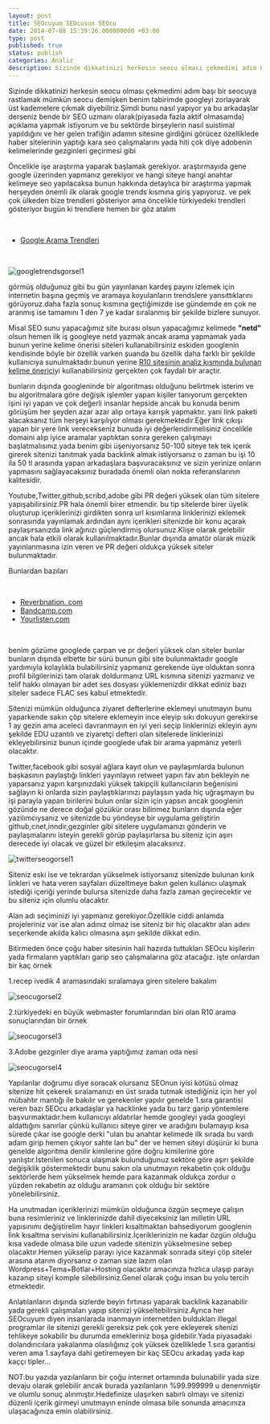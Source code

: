 ```yaml
---
layout: post
title: SEOcuyum SEOcusun SEOcu
date: 2014-07-08 15:39:26.000000000 +03:00
type: post
published: true
status: publish
categories: Analiz
description: Sizinde dikkatinizi herkesin seocu olması çekmedimi adım başı bir seocuya rastlamak mümkün seocu demişken benim tabirimde googleyi zorlayarak
---
```


Sizinde dikkatinizi herkesin seocu olması çekmedimi adım başı bir seocuya rastlamak mümkün seocu demişken benim tabirimde googleyi zorlayarak üst kademelere çıkmak diyebiliriz.Şimdi bunu nasıl yapıyor ya bu arkadaşlar derseniz bende bir SEO uzmanı olarak(piyasada fazla aktif olmasamda) açıklama yapmak istiyorum ve bu sektörde birşeylerin nasıl suistimal yapıldığını ve her gelen trafiğin adamın sitesine girdiğini görücez özelliklede haber sitelerinin yaptığı kara seo çalışmalarını yada hiti çok diye adobenin kelimelerinde gezginleri geçirmesi gibi

Öncelikle işe araştırma yaparak başlamak gerekiyor. araştırmayıda gene google üzerinden yapmanız gerekiyor ve hangi siteye hangi anahtar kelimeye seo yapılacaksa bunun hakkında detaylıca bir araştırma yapmak herşeyden önemli ilk olarak google trends kısmına giriş yapıyoruz. ve pek çok ülkeden bize trendleri gösteriyor ama öncelikle türkiyedeki trendleri gösteriyor bugün ki trendlere hemen bir göz atalım

&nbsp;

- [Google Arama Trendleri](https://www.google.com.tr/trends/)

&nbsp;

![googletrendsgorsel1](/assets/googletrendsgorsel1.png)

görmüş olduğunuz gibi bu gün yayınlanan kardeş payını izlemek için internetin başına geçmiş ve aramaya koyulanların trendslere yansıttıklarını görüyoruz.daha fazla sonuç kısmına geçtiğimizde ise gündemde en çok ne aranmış ise tamamını 1 den 7 ye kadar sıralanmış bir şekilde bizlere sunuyor.

Misal SEO sunu yapacağımız site burası olsun yapacağımız kelimede **"netd"** olsun hemen ilk iş googleye netd yazmak ancak arama yapmamak yada bunun yerine kelime önerisi siteleri kullanabilirsiniz eskiden googlenin kendisinde böyle bir özellik varken şuanda bu özellik daha farklı bir şekilde kullanıcıya sunulmaktadır.bunun yerine [R10 sitesinin analiz kısmında bulunan kelime önerici](http://analiz.r10.net/kelime-onerici/)yi kullanabilirsiniz gerçekten çok faydalı bir araçtır.

bunların dışında googleninde bir algoritması olduğunu belirtmek isterim ve bu algoritmalara göre değişik işlemler yapan kişiler tanıyorum gerçekten işini iyi yapan ve çok değerli insanlar hepside ancak bu konuda benim görüşüm her şeyden azar azar alıp ortaya karışık yapmaktır. yani link paketi alacaksanız tüm herşeyi karşılıyor olması gerekmektedir.Eğer link çıkışı yapan bir yere link verecekseniz bunuda iyi değerlendirmelisiniz öncelikle domaini alıp iyice aramalar yaptıktan sonra gereken çalışmayı başlatmalısınız.yada benim gibi üşeniyorsanız 50-100 siteye tek tek içerik girerek sitenizi tanıtmak yada backlink almak istiyorsanız o zaman bu işi 10 ila 50 tl arasında yapan arkadaşlara başvuracaksınız ve sizin yerinize onların yapmasını sağlayacaksınız buradada önemli olan nokta referanslarının kalitesidir.

Youtube,Twitter,github,scribd,adobe gibi PR değeri yüksek olan tüm sitelere yapışabilirsiniz.PR hala önemli birer etmendir. bu tip sitelerde birer üyelik oluşturup içeriklerinizi girdikten sonra url kısımlarına linklerinizi eklemek sonrasında yayınlamak ardından aynı içerikleri sitenizde bir konu açarak paylaşırsanızda link ağınızı güçlendirmiş olursunuz.Klişe olarak gelebilir ancak hala etkili olarak kullanılmaktadır.Bunlar dışında amatör olarak müzik yayınlanmasına izin veren ve PR değeri oldukça yüksek siteler bulunmaktadır.

Bunlardan bazıları

&nbsp;

- [Reverbnation. com](http://reverbnation.com)
- [Bandcamp.com](https://bandcamp.com/)
- [Yourlisten.com](http://yourlisten.com/)

&nbsp;

benim gözüme googlede çarpan ve pr değeri yüksek olan siteler bunlar bunların dışında elbette bir sürü bunun gibi site bulunmaktadır google yardımıyla kolaylıkla bulabilirsiniz yapmanız gerekende üye olduktan sonra profil bilgilerinizi tam olarak doldurmanız URL kısmına sitenizi yazmanız ve telif hakkı olmayan bir adet ses dosyası yüklemenizdir dikkat ediniz bazı siteler sadece FLAC ses kabul etmektedir.

Sitenizi mümkün olduğunca ziyaret defterlerine eklemeyi unutmayın bunu yaparkende sakın çöp sitelere eklemeyin ince eleyip sıkı dokuyun gerekirse 1 ay gezin ama aceleci davranmayın en iyi yeri seçip linklerinizi ekleyin aynı şekilde EDU uzantılı ve ziyaretçi defteri olan sitelerede linklerinizi ekleyebilirsiniz bunun içinde googlede ufak bir arama yapmanız yeterli olacaktır.

Twitter,facebook gibi sosyal ağlara kayıt olun ve paylaşımlarda bulunun başkasının paylaştığı linkleri yayınlayın retweet yapın fav atın bekleyin ne yaparsanız yapın karşınızdaki yüksek takipçili kullanıcıların beğenisini sağlayın ki onlarda sizin paylaştıklarınızı paylaşsın yada hiç uğraşmayın bu işi parayla yapan birilerini bulun onlar sizin için yapsın ancak googlenin gözünde ne derece doğal gözükür orası bilinmez bunların dışında eğer yazılımcıysanız ve sitenizde bu yöndeyse bir uygulama geliştirin github,cnet,inndir,gezginler gibi sitelere uygulamanızı gönderin ve paylaşmalarını isteyin gerekli görüp paylaşırlarsa bu siteniz için aşırı derecede iyi olacak ve güzel bir etkileşim alacaksınız.

![twitterseogorsel1](/assets/twitterseogorsel1.jpg)

Siteniz eski ise ve tekrardan yükselmek istiyorsanız sitenizde bulunan kırık linkleri ve hata veren sayfaları düzeltmeye bakın gelen kullanıcı ulaşmak istediği içeriği yerinde bulursa sitenizde daha fazla zaman geçirecektir ve bu siteniz için olumlu olacaktır.

Alan adı seçiminizi iyi yapmanız gerekiyor.Özellikle ciddi anlamda projeleriniz var ise alan adınız olmaz ise siteniz bir hiç olacaktır alan adını seçerkende akılda kalıcı olmasına aşırı şekilde dikkat edin.

Bitirmeden önce çoğu haber sitesinin hali hazırda tuttukları SEOcu kişilerin yada firmaların yaptıkları garip seo çalışmalarına göz atacağız. işte onlardan bir kaç örnek

1.recep ivedik 4 aramasındaki sıralamaya giren sitelere bakalım

![seocugorsel2](/assets/seocugorsel2.png)

2.türkiyedeki en büyük webmaster forumlarından biri olan R10 arama sonuçlarından bir örnek

![seocugorsel3](/assets/seocugorsel3.png)

3.Adobe gezginler diye arama yaptığımız zaman oda nesi

![seocugorsel4](/assets/seocugorsel4-e1404447577788.png)

Yapılanlar doğrumu diye soracak olursanız SEOnun iyisi kötüsü olmaz sitenize hit çekerek sıralamanızı en üst sırada tutmak istediğiniz için her yol mübahtır mantığı ile bakılır ve gerekenler yapılır genelde 1.sıra garantisi veren bazı SEOcu arkadaşlar ya hacklinke yada bu tarz garip yöntemlere başvurmaktadır.hem kullanıcıyı aldatırlar hemde googleyi yada googleyi aldattığını sanırlar çünkü kullanıcı siteye girer ve aradığını bulamayıp kısa sürede çıkar ise google derki "ulan bu anahtar kelimede ilk sırada bu vardı adam girip hemen çıkıyor sahte lan bu" der ve hemen siteyi düşürür ki buna genelde algoritma denilir kimilerine göre doğru kimilerine göre yanlıştır.İstenilen sonuca ulaşmak bulunduğunuz sektöre göre aşırı şekilde değişiklik göstermektedir bunu sakın ola unutmayın rekabetin çok olduğu sektörlerde hem yükselmek hemde para kazanmak oldukça zordur o yüzden rekabetin az olduğu aramanın çok olduğu bir sektöre yönelebilirsiniz.

Ha unutmadan içeriklerinizi mümkün olduğunca özgün seçmeye çalışın buna resimleriniz ve linklerinizde dahil diyeceksiniz lan milletin URL yapısınımı değiştirelim hayır linkleri kısaltmaktan bahsediyorum googlenin link kısaltma servisini kullanabilirsiniz.İçeriklerinizin ne kadar özgün olduğu kısa vadede olmasa bile uzun vadede sitenizin yükselmesine sebep olacaktır.Hemen yükselip parayı iyice kazanmak sonrada siteyi çöp siteler arasına atarım diyorsanız o zaman size lazım olan Wordpress+Tema+Botlar+Hosting olacaktır amacınıza hızlıca ulaşıp parayı kazanıp siteyi komple silebilirsiniz.Genel olarak çoğu insan bu yolu tercih etmektedir.

Anlatılanların dışında sizlerde beyin fırtınası yaparak backlink kazanabilir yada gerekli çalışmaları yapıp sitenizi yükseltebilirsiniz.Ayrıca her SEOcuyum diyen insanlarada inanmayın internetden buldukları illegal programlar ile sitenizi gerekli gereksiz pek çok yere ekleyerek sitenizi tehlikeye sokabilir bu durumda emekleriniz boşa gidebilir.Yada piyasadaki dolandırıcılara yakalanma olasılığınız çok yüksek özelliklede 1.sıra garantisi veren ama 1.sayfaya dahi getiremeyen bir kaç SEOcu arkadaş yada kap kaççı tipler...

NOT:bu yazıda yazılanların bir çoğu internet ortamında bulunabilir yada size devaju olarak gelebilir ancak burada yazılanların %99.999999 u denenmiştir ve olumlu sonuç alınmıştır.Hedefinize ulaşırken sabırlı olmayı ve sitenizi düzenli içerik girmeyi unutmayın eninde olmasa bile sonunda amacınıza ulaşacağınıza emin olabilirsiniz.
